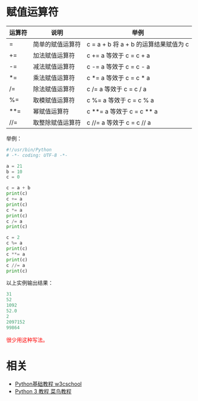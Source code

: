 

# 赋值运算符


| 运算符 | 说明             | 举例                                  |
| ------ | ---------------- | ------------------------------------- |
| =      | 简单的赋值运算符 | c = a + b 将 a + b 的运算结果赋值为 c |
| +=     | 加法赋值运算符   | c += a 等效于 c = c + a               |
| -=     | 减法赋值运算符   | c -= a 等效于 c = c - a               |
| *=     | 乘法赋值运算符   | c *= a 等效于 c = c * a               |
| /=     | 除法赋值运算符   | c /= a 等效于 c = c / a               |
| %=     | 取模赋值运算符   | c %= a 等效于 c = c % a               |
| **=    | 幂赋值运算符     | c **= a 等效于 c = c ** a             |
| //=    | 取整除赋值运算符 | c //= a 等效于 c = c // a             |


举例：

```py
#!/usr/bin/Python
# -*- coding: UTF-8 -*-

a = 21
b = 10
c = 0

c = a + b
print(c)
c += a
print(c)
c *= a
print(c)
c /= a
print(c)

c = 2
c %= a
print(c)
c **= a
print(c)
c //= a
print(c)
```

以上实例输出结果：

```py
31
52
1092
52.0
2
2097152
99864
```

<span style="color:red;">很少用这种写法。</span>





# 相关

- [Python基础教程 w3cschool](https://www.w3cschool.cn/Python/)
- [Python 3 教程 菜鸟教程](http://www.runoob.com/Python3/Python3-tutorial.html)
